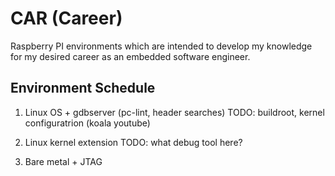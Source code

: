 <!-- SPDX-License-Identifier: zlib-acknowledgement -->
# CAR (Career)
Raspberry PI environments which are intended to develop my knowledge for my desired career as an embedded software engineer.

## Environment Schedule 
1. Linux OS + gdbserver (pc-lint, header searches)
TODO: buildroot, kernel configuratrion (koala youtube)

2. Linux kernel extension
TODO: what debug tool here?

3. Bare metal + JTAG
